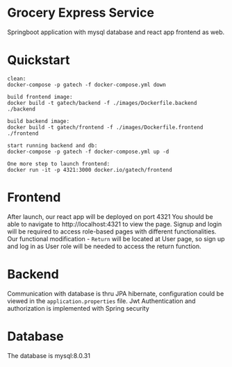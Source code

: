 # Grocery Express Service
Springboot application with mysql database and react app frontend as web. 

# Quickstart
```
clean:
docker-compose -p gatech -f docker-compose.yml down

build frontend image:
docker build -t gatech/backend -f ./images/Dockerfile.backend ./backend

build backend image:
docker build -t gatech/frontend -f ./images/Dockerfile.frontend ./frontend

start running backend and db:
docker-compose -p gatech -f docker-compose.yml up -d

One more step to launch frontend:
docker run -it -p 4321:3000 docker.io/gatech/frontend 
```
# Frontend
After launch, our react app will be deployed on port 4321 You should be able to navigate to http://localhost:4321 to view the page.
Signup and login will be required to access role-based pages with different functionalities. Our functional modification - `Return` will be located at User page, so sign up and log in as User role will be needed to access the return function.

# Backend
Communication with database is thru JPA hibernate, configuration could be viewed in the `application.properties` file.
Jwt Authentication and authorization is implemented with Spring security 

# Database
The database is mysql:8.0.31
